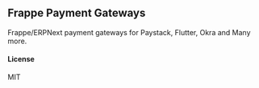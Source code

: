 ## Frappe Payment Gateways

Frappe/ERPNext payment gateways for Paystack, Flutter, Okra  and Many more.

#### License

MIT
